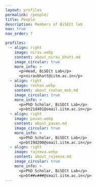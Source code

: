 ```yaml
---
layout: profiles
permalink: /people/
title: People
description: Members of BiSECt lab
nav: true
nav_order: 7

profiles:
  - align: right
    image: nirav.webp
    content: about_nirav_bhatt.md
    image_circular: true
    more_info: >
      <p>Head, BiSECt Lab</p>
      <p>niravbhatt@iitm.ac.in</p>
  - align: right
    image: roshan.webp
    content: about_roshan_msb.md
    image_circular: true
    more_info: >
      <p>PhD Scholar, BiSECt Lab</p>
      <p>bt21d401@smail.iitm.ac.in</p>
  - align: right
    image: pavan.webp
    content: about_pavan.md
    image_circular: true
    more_info: >
      <p>PhD Scholar, BiSECt Lab</p>
      <p>bt19d200@smail.iitm.ac.in</p>
  - align: right
    image: rajeeva.webp
    content: about_rajeeva.md
    image_circular: true
    more_info: >
      <p>PhD Scholar, BiSECt Lab</p>
      <p>bt##x###@smail.iitm.ac.in</p>
---
```

